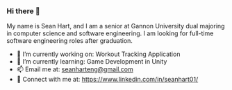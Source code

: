 ### Hi there 👋

My name is Sean Hart, and I am a senior at Gannon University dual majoring in computer science and software engineering. I am looking for full-time software engineering roles after graduation.

- 🔭 I’m currently working on: Workout Tracking Application
- 🌱 I’m currently learning: Game Development in Unity
- 📫 Email me at: seanharteng@gmail.com
- 🤝 Connect with me at: https://www.linkedin.com/in/seanhart01/
